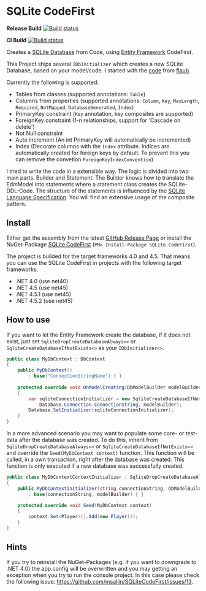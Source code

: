 # SQLite CodeFirst
**Release Build** [![Build status](https://ci.appveyor.com/api/projects/status/2qavdqctw0ehscm6/branch/master?svg=true)](https://ci.appveyor.com/project/msallin/sqlitecodefirst-nv6vn/branch/master)

**CI Build** [![Build status](https://ci.appveyor.com/api/projects/status/oc1miog385h801qe?svg=true)](https://ci.appveyor.com/project/msallin/sqlitecodefirst)

Creates a [SQLite Database](https://sqlite.org/) from Code, using [Entity Framework](https://msdn.microsoft.com/en-us/data/ef.aspx) CodeFirst.

This Project ships several `IDbInitializer` which creates a new SQLite Database, based on your model/code.
I started with the [code](https://gist.github.com/flaub/1968486e1b3f2b9fddaf) from [flaub](https://github.com/flaub). 

Currently the following is supported:
- Tables from classes (supported annotations: `Table`)
- Columns from properties (supported annotations: `Column`, `Key`, `MaxLength`, `Required`, `NotMapped`, `DatabaseGenerated`, `Index`)
- PrimaryKey constraint (`Key` annotation, key composites are supported)
- ForeignKey constraint (1-n relationships, support for 'Cascade on delete')
- Not Null constraint
- Auto increment (An int PrimaryKey will automatically be incremented)
- Index (Decorate columns with the `Index` attribute. Indices are automatically created for foreign keys by default. To prevent this you can remove the convetion `ForeignKeyIndexConvention`)

I tried to write the code in a extensible way.
The logic is divided into two main parts. Builder and Statement.
The Builder knows how to translate the EdmModel into statements where a statement class creates the SQLite-DDL-Code. 
The structure of the statements is influenced by the [SQLite Language Specification](https://www.sqlite.org/lang.html).
You will find an extensive usage of the composite pattern.

## Install
Either get the assembly from the latest [GitHub Release Page](https://github.com/msallin/SQLiteCodeFirst/releases) or install the NuGet-Package [SQLite.CodeFirst](https://www.nuget.org/packages/SQLite.CodeFirst/) (`PM> Install-Package SQLite.CodeFirst`).

The project is builded for the target frameworks 4.0 and 4.5.
That means you can use the SQLite CodeFirst in projects with the following target frameworks.
- .NET 4.0 (use net40)
- .NET 4.5 (use net45)
- .NET 4.5.1 (use net45)
- .NET 4.5.2 (use net45)

## How to use
If you want to let the Entity Framework create the database, if it does not exist, just set `SqliteDropCreateDatabaseAlways<>` or `SqliteCreateDatabaseIfNotExists<>` as your `IDbInitializer<>`.
```csharp
public class MyDbContext : DbContext
{
    public MyDbContext()
        : base("ConnectionStringName") { }
  
    protected override void OnModelCreating(DbModelBuilder modelBuilder)
    {
        var sqliteConnectionInitializer = new SqliteCreateDatabaseIfNotExists<MyDbContext>(
            Database.Connection.ConnectionString, modelBuilder);
        Database.SetInitializer(sqliteConnectionInitializer);
    }
}
```

In a more advanced scenario you may want to populate some core- or test-data after the database was created.
To do this, inherit from `SqliteDropCreateDatabaseAlways<>` or `SqliteCreateDatabaseIfNotExists<>` and override the `Seed(MyDbContext context)` function.
This function will be called, in a own transaction, right after the database was created. This function is only executed if a new database was successfully created.
```csharp
public class MyDbContextContextInitializer : SqliteDropCreateDatabaseAlways<MyDbContext>
{
    public MyDbContextInitializer(string connectionString, DbModelBuilder modelBuilder)
        : base(connectionString, modelBuilder) { }

    protected override void Seed(MyDbContext context)
    {
        context.Set<Player>().Add(new Player());
    }
}
```

## Hints
If you try to reinstall the NuGet-Packages (e.g. if you want to downgrade to .NET 4.0) the app.config will be overwritten and you may getting an exception when you try to run the console project.
In this case please check the following issue: https://github.com/msallin/SQLiteCodeFirst/issues/13.
